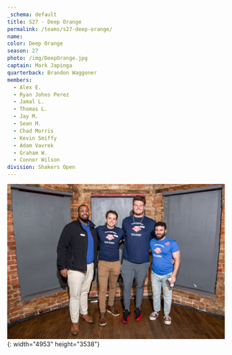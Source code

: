 ```yaml
---
_schema: default
title: S27 - Deep Orange
permalink: /teams/s27-deep-orange/
name:
color: Deep Orange
season: 27
photo: /img/DeepOrange.jpg
captain: Mark Japinga
quarterback: Brandon Waggoner
members:
  - Alex E.
  - Ryan Johns Perez
  - Jamal L.
  - Thomas L.
  - Jay M.
  - Sean M.
  - Chad Morris
  - Kevin Smiffy
  - Adam Vavrek
  - Graham W.
  - Connor Wilson
division: Shakers Open
---
```

![](/img/da2-7066.jpg){: width="4953" height="3538"}